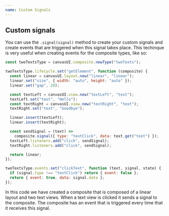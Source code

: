 ```yaml
---
name: Custom Signals
---
```


## Custom signals

You can use the `.signal(signal)` method to create your custom signals and create events that are triggered when this signal takes place. This techinque is very useful when creating events for the composite types, like so:

```javascript
const twoTextsType = canvasUI.composite.newType("twoTexts");

twoTextsType.lifecycle.set("getElement", function (composite) {
  const linear = canvasUI.layout.new("linear", "linear");
  linear.set("size", { width: "auto", height: "auto" });
  linear.set("gap", 20);

  const textLeft = canvasUI.view.new("textLeft", "text");
  textLeft.set("text", "Hello");
  const textRight = canvasUI.view.new("textRight", "text");
  textRight.set("text", "Goodbye");

  linear.insert(textLeft);
  linear.insert(textRight);

  const sendSignal = (text) =>
    composite.signal({ type: "textClick", data: text.get("text") });
  textLeft.listeners.add("click", sendSignal);
  textRight.listeners.add("click", sendSignal);

  return linear;
});

twoTextsType.events.set("clickText", function (text, signal, state) {
  if (signal.type !== "textClick") return { event: false };
  return { event: true, data: signal.data };
});
```

In this code we have created a composite that is composed of a linear layout and two text views. When a text view is clicked it sends a signal to the composite. The composite has an event that is triggered every time that it receives this signal.
